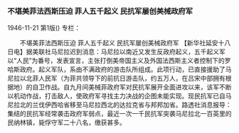 ### 不堪美菲法西斯压迫  菲人五千起义  民抗军屡创美械政府军

1946-11-21
第1版()
专栏：

　　不堪美菲法西斯压迫
    菲人五千起义
    民抗军屡创美械政府军
    【新华社延安十八日电】据美联社马尼拉迟到消息：马尼拉以南近又发生反政府起义，五千起义军以“人民”为番号，发表宣言，主张打倒美帝国主义及外国法西斯主义者控制下的罗哈斯政府。起义军队，系由不满政府的游击队所组成。此项行动，已直接援助了马尼拉以北菲人民军（为菲共领导下的前抗日游击队，约五万人，在吕宋中部拥有根据地）的自卫作战。自九月间美械菲政府军对民抗军展开全面进攻以来，该军不断以机动作战，打击敌人，使政府军寻找主力决战的企图未能实现。现民抗军已自马尼拉北的兰伐伊西哈省移至马尼拉西北的达拉克省与邦邦加省。路透社消息报导：集结的民抗军经常袭击政府军弱点，最近一次一千民抗军突袭马尼拉北一百英里的民纳林镇，毙俘守军二十八名，缴获甚多。
